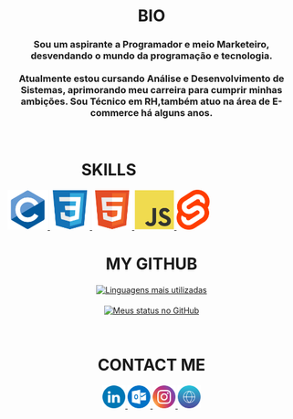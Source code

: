<html>
   <body>
      <h1 align="center">BIO</h1>
   <h3 align="center">
      Sou um aspirante a Programador e meio Marketeiro, desvendando o mundo da programação e tecnologia.
      <br /><br />
      Atualmente estou cursando Análise e Desenvolvimento de Sistemas, aprimorando meu
      carreira para cumprir minhas ambições.
      Sou Técnico em RH,também atuo na área de E-commerce há alguns anos.
   </h3>
   <br/>

   <div align="center" style="display:inline-block">
      <h1>SKILLS</h1>
     <a href="https://github.com/search?l=C&q=user%3Becero&type=Repositories">
        <img height="70" title="C" src="assets/c.svg" title="C"/>
      <a href="https://github.com/search?q=user%3ABecero+css">
       <img height="70" title="CSS3" src="./assets/css.svg">
      </a>
       <a href="https://github.com/Becero?tab=repositories&language=html">
       <img height="70" title="HTML5" src="./assets/html.svg">
      </a>
      <a href="https://github.com/search?q=user%3ABecero+javascript">
         <img height="70" title="JavaScript" src="./assets/js.svg">
      </a>
        <a href="https://github.com/search?q=user%3ABecero+svelte">
         <img height="70" title="Svelte" src="./assets/svelte.svg">
      </a>
     </div>
   <br/>

   <div align="center">
      <h1>MY GITHUB</h1>
      <a href="https://github.com/Becero?tab=repositories">
         <img align="center" src="https://github-readme-stats-alpha-ashen.vercel.app/api/top-langs/?username=Becero&langs_count=10&layout=compact&theme=algolia" alt="Linguagens mais utilizadas">
      </a>
      <br /><br />
      <a href="https://github.com/Becero?tab=repositories">
         <img align="center" src="https://github-readme-stats-alpha-ashen.vercel.app/api?username=Becero&count_private=true&show_icons=true&hide=issues&theme=algolia" alt="Meus status no GitHub">
      </a>
      </p>
   </div>

   <br />

   <h1 align="center">CONTACT ME</h1>
   <div align="center">
      <a target="_blank" href="https://www.linkedin.com/in/luis-guilherme-ferreira-505285b8/">
         <img src="./assets/linkedin.svg" width="40" height="40"/>
      </a>
      <a target="_blank" href="mailto:guilherme.becel@gmail.com">
         <img src="./assets/outlook.svg" width="40" height="40"/>
      </a>
      <a target="_blank" href="https://www.instagram.com/luis_BECEL/">
         <img src="./assets/instagram.svg" width="40" height="40"/>
      </a>
      <a target="_blank" href="https://Becero.github.io/">
         <img src="./assets/website.svg" width="40" height="40"/>
      </a>
   </div>

   
   </body>
</html>
